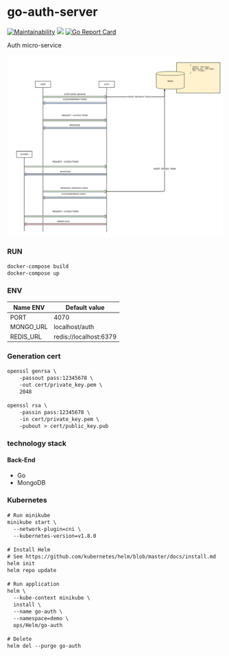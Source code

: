 # go-auth-server

[![Maintainability](https://api.codeclimate.com/v1/badges/32dbb31cde6ea8f52cf0/maintainability)](https://codeclimate.com/github/batazor/go-auth/maintainability)
[![](https://images.microbadger.com/badges/image/batazor/go-auth.svg)](https://microbadger.com/images/batazor/go-auth "Get your own image badge on microbadger.com")
[![Go Report Card](https://goreportcard.com/badge/github.com/batazor/go-auth)](https://goreportcard.com/report/github.com/batazor/go-auth)

Auth micro-service

![Schema auth-service](docs/schema.png)

### RUN

```
docker-compose build
docker-compose up
```

### ENV

| Name ENV         | Default value             |
|------------------|---------------------------|
| PORT             | 4070                      |
| MONGO_URL        | localhost/auth            |
| REDIS_URL        | redis://localhost:6379    |

### Generation cert

```
openssl genrsa \
    -passout pass:12345678 \
    -out cert/private_key.pem \
    2048
    
openssl rsa \
    -passin pass:12345678 \
    -in cert/private_key.pem \
    -pubout > cert/public_key.pub
```

### technology stack

#### Back-End

* Go
* MongoDB

### Kubernetes

```
# Run minikube
minikube start \
  --network-plugin=cni \
  --kubernetes-version=v1.8.0
  
# Install Helm
# See https://github.com/kubernetes/helm/blob/master/docs/install.md
helm init
helm repo update

# Run application
helm \
  --kube-context minikube \
  install \
  --name go-auth \
  --namespace=demo \
  ops/Helm/go-auth
  
# Delete
helm del --purge go-auth
```
